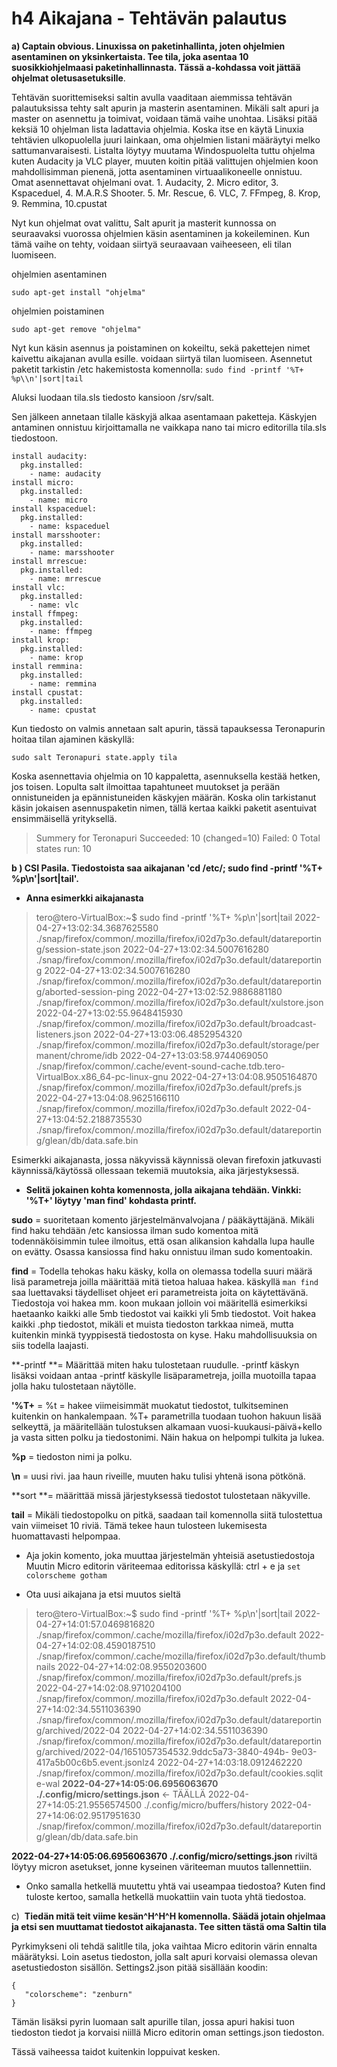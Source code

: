 # h4 Aikajana - Tehtävän palautus

**a) Captain obvious. Linuxissa on paketinhallinta, joten ohjelmien asentaminen on yksinkertaista. Tee tila, joka asentaa 10 suosikkiohjelmaasi paketinhallinnasta. Tässä a-kohdassa voit jättää ohjelmat oletusasetuksille**.

Tehtävän suorittemiseksi saltin avulla vaaditaan aiemmissa tehtävän palautuksissa tehty salt apurin ja masterin asentaminen. Mikäli salt apuri ja master on asennettu ja toimivat, voidaan tämä vaihe unohtaa. Lisäksi pitää keksiä 10 ohjelman lista ladattavia ohjelmia. Koska itse en käytä Linuxia tehtävien ulkopuolella juuri lainkaan, oma ohjelmien listani määräytyi melko sattumanvaraisesti. Listalta löytyy muutama Windospuolelta tuttu ohjelma kuten Audacity ja VLC player, muuten koitin pitää valittujen ohjelmien koon mahdollisimman pienenä, jotta asentaminen virtuaalikoneelle onnistuu. Omat asennettavat ohjelmani ovat. 1. Audacity, 2. Micro editor, 3. Kspaceduel, 4. M.A.R.S Shooter. 5. Mr. Rescue, 6. VLC, 7. FFmpeg, 8. Krop, 9. Remmina, 10.cpustat

Nyt kun ohjelmat ovat valittu, Salt apurit ja masterit kunnossa on seuraavaksi vuorossa ohjelmien käsin asentaminen ja kokeileminen. 
Kun tämä vaihe on tehty, voidaan siirtyä seuraavaan vaiheeseen, eli tilan luomiseen. 

ohjelmien asentaminen
```
sudo apt-get install "ohjelma" 
```
ohjelmien poistaminen 
```
sudo apt-get remove "ohjelma"
```

Nyt kun käsin asennus ja poistaminen on kokeiltu, sekä pakettejen nimet kaivettu aikajanan avulla esille. voidaan siirtyä tilan luomiseen. 
Asennetut paketit tarkistin  /etc hakemistosta komennolla:  `sudo find -printf '%T+ %p\\n'|sort|tail`

Aluksi luodaan tila.sls tiedosto kansioon /srv/salt. 

Sen jälkeen annetaan tilalle käskyjä alkaa asentamaan paketteja. Käskyjen antaminen onnistuu kirjoittamalla ne vaikkapa nano tai micro editorilla tila.sls tiedostoon.
```
install audacity:
  pkg.installed:
    - name: audacity
install micro:
  pkg.installed:
    - name: micro
install kspaceduel:
  pkg.installed:
    - name: kspaceduel
install marsshooter:
  pkg.installed:
    - name: marsshooter
install mrrescue:
  pkg.installed:
    - name: mrrescue
install vlc:
  pkg.installed:
    - name: vlc
install ffmpeg:
  pkg.installed:
    - name: ffmpeg
install krop:
  pkg.installed:
    - name: krop
install remmina:
  pkg.installed:
    - name: remmina
install cpustat:
  pkg.installed:
    - name: cpustat
```
Kun tiedosto on valmis annetaan salt apurin, tässä tapauksessa Teronapurin hoitaa tilan ajaminen käskyllä:
```
sudo salt Teronapuri state.apply tila
```
Koska asennettavia ohjelmia on 10 kappaletta, asennuksella kestää hetken, jos toisen. Lopulta salt ilmoittaa tapahtuneet muutokset ja perään onnistuneiden ja epännistuneiden käskyjen määrän. Koska olin tarkistanut käsin jokaisen asennuspaketin nimen, tällä kertaa kaikki paketit asentuivat ensimmäisellä yrityksellä. 

> Summery for Teronapuri
>Succeeded: 10 (changed=10)
> Failed:          0
> Total states run:                10

**b ) CSI Pasila. Tiedostoista saa aikajanan 'cd /etc/; sudo find -printf '%T+ %p\\n'|sort|tail'.**
*   **Anna esimerkki aikajanasta**
> tero@tero-VirtualBox:~$ sudo find -printf '%T+ %p\n'|sort|tail
> 2022-04-27+13:02:34.3687625580 ./snap/firefox/common/.mozilla/firefox/i02d7p3o.default/datareporting/session-state.json
> 2022-04-27+13:02:34.5007616280 ./snap/firefox/common/.mozilla/firefox/i02d7p3o.default/datareporting
> 2022-04-27+13:02:34.5007616280 ./snap/firefox/common/.mozilla/firefox/i02d7p3o.default/datareporting/aborted-session-ping
> 2022-04-27+13:02:52.9886881180 ./snap/firefox/common/.mozilla/firefox/i02d7p3o.default/xulstore.json
> 2022-04-27+13:02:55.9648415930 ./snap/firefox/common/.mozilla/firefox/i02d7p3o.default/broadcast-listeners.json
> 2022-04-27+13:03:06.4852954320 ./snap/firefox/common/.mozilla/firefox/i02d7p3o.default/storage/permanent/chrome/idb
> 2022-04-27+13:03:58.9744069050 ./snap/firefox/common/.cache/event-sound-cache.tdb.tero-VirtualBox.x86_64-pc-linux-gnu
> 2022-04-27+13:04:08.9505164870 ./snap/firefox/common/.mozilla/firefox/i02d7p3o.default/prefs.js
> 2022-04-27+13:04:08.9625166110 ./snap/firefox/common/.mozilla/firefox/i02d7p3o.default
> 2022-04-27+13:04:52.2188735530 ./snap/firefox/common/.mozilla/firefox/i02d7p3o.default/datareporting/glean/db/data.safe.bin

Esimerkki aikajanasta, jossa näkyvissä käynnissä olevan firefoxin jatkuvasti käynnissä/käytössä ollessaan tekemiä muutoksia, aika järjestyksessä. 


*   **Selitä jokainen kohta komennosta, jolla aikajana tehdään. Vinkki: '%T+' löytyy 'man find' kohdasta printf.**

**sudo** = suoritetaan komento järjestelmänvalvojana / pääkäyttäjänä. Mikäli find haku tehdään /etc kansiossa ilman sudo komentoa mitä todennäköisimmin tulee ilmoitus, että osan alikansion kahdalla lupa haulle on evätty. Osassa kansiossa find haku onnistuu ilman sudo komentoakin. 

 **find** = Todella tehokas haku käsky, kolla on olemassa todella suuri määrä lisä parametreja joilla määrittää mitä tietoa haluaa hakea. 
 käskyllä `man find` saa luettavaksi täydelliset ohjeet eri parametreista joita on käytettävänä. Tiedostoja voi hakea mm. koon mukaan jolloin voi määritellä esimerkiksi haetaanko kaikki alle 5mb tiedostot vai kaikki yli 5mb tiedostot. Voit hakea kaikki .php tiedostot, mikäli et muista tiedoston tarkkaa nimeä, mutta kuitenkin minkä tyyppisestä tiedostosta on kyse. Haku mahdollisuuksia on siis todella laajasti. 

**-printf **= Määrittää miten haku tulostetaan ruudulle. -printf käskyn lisäksi voidaan antaa -printf käskylle lisäparametreja, joilla muotoilla tapaa jolla haku tulostetaan näytölle. 

**'%T+** =  %t = hakee viimeisimmät muokatut tiedostot, tulkitseminen kuitenkin on hankalempaan.  %T+ parametrilla tuodaan tuohon hakuun lisää selkeyttä, ja määritellään tulostuksen alkamaan vuosi-kuukausi-päivä+kello ja vasta sitten polku ja tiedostonimi. Näin hakua on helpompi tulkita ja lukea. 

**%p** = tiedoston nimi ja polku.

**\n**  = uusi rivi. jaa haun riveille, muuten haku tulisi yhtenä isona pötkönä. 

**sort **= määrittää missä järjestyksessä tiedostot tulostetaan näkyville.

**tail** =  Mikäli tiedostopolku on pitkä, saadaan tail komennolla siitä tulostettua vain viimeiset 10 riviä. Tämä tekee haun tulosteen lukemisesta huomattavasti helpompaa. 


*   Aja jokin komento, joka muuttaa järjestelmän yhteisiä asetustiedostoja
Muutin Micro editorin väriteemaa editorissa käskyllä:
ctrl + e ja `set colorscheme gotham`

*   Ota uusi aikajana ja etsi muutos sieltä
> tero@tero-VirtualBox:~$ sudo find -printf '%T+ %p\n'|sort|tail
> 2022-04-27+14:01:57.0469816820 ./snap/firefox/common/.cache/mozilla/firefox/i02d7p3o.default
> 2022-04-27+14:02:08.4590187510 ./snap/firefox/common/.cache/mozilla/firefox/i02d7p3o.default/thumbnails
> 2022-04-27+14:02:08.9550203600 ./snap/firefox/common/.mozilla/firefox/i02d7p3o.default/prefs.js
> 2022-04-27+14:02:08.9710204100 ./snap/firefox/common/.mozilla/firefox/i02d7p3o.default
> 2022-04-27+14:02:34.5511036390 ./snap/firefox/common/.mozilla/firefox/i02d7p3o.default/datareporting/archived/2022-04
> 2022-04-27+14:02:34.5511036390 ./snap/firefox/common/.mozilla/firefox/i02d7p3o.default/datareporting/archived/2022-04/1651057354532.9ddc5a73-3840-494b- 9e03-417a5b00c6b5.event.jsonlz4
> 2022-04-27+14:03:18.0912462220 ./snap/firefox/common/.mozilla/firefox/i02d7p3o.default/cookies.sqlite-wal
>**2022-04-27+14:05:06.6956063670 ./.config/micro/settings.json**  <- TÄÄLLÄ
> 2022-04-27+14:05:21.9556574500 ./.config/micro/buffers/history
> 2022-04-27+14:06:02.9517951630 ./snap/firefox/common/.mozilla/firefox/i02d7p3o.default/datareporting/glean/db/data.safe.bin

**2022-04-27+14:05:06.6956063670 ./.config/micro/settings.json** riviltä löytyy micron asetukset, jonne kyseinen väriteeman muutos tallennettiin. 


*   Onko samalla hetkellä muutettu yhtä vai useampaa tiedostoa?
Kuten find tuloste kertoo, samalla hetkellä muokattiin vain tuota yhtä tiedostoa. 


c)  **Tiedän mitä teit viime kesän^H^H^H komennolla. Säädä jotain ohjelmaa ja etsi sen muuttamat tiedostot aikajanasta. Tee sitten tästä oma Saltin tila**

Pyrkimykseni oli tehdä salitlle tila, joka vaihtaa Micro editorin värin ennalta määrätyksi. 
Loin asetus tiedoston, jolla salt apuri korvaisi olemassa olevan asetustiedoston sisällön. 
Settings2.json pitää sisällään koodin:
```
{
   "colorscheme": "zenburn"
}
```
Tämän lisäksi pyrin luomaan salt apurille tilan, jossa apuri hakisi tuon tiedoston tiedot ja korvaisi niillä Micro editorin oman settings.json tiedoston. 

Tässä vaiheessa taidot kuitenkin loppuivat kesken. 
